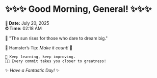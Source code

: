 # ✨✨✨ Good Morning, General! ✨✨✨

**📅 Date:** July 20, 2025  
**⏰ Time:** 02:18 AM  

🌅 "The sun rises for those who dare to dream big."  

🐹 Hamster’s Tip: _Make it count!_ 💪  

```
🚀 Keep learning, keep improving.  
🧑‍💻 Every commit takes you closer to greatness!  
```

✨ *Have a Fantastic Day!* ✨  
